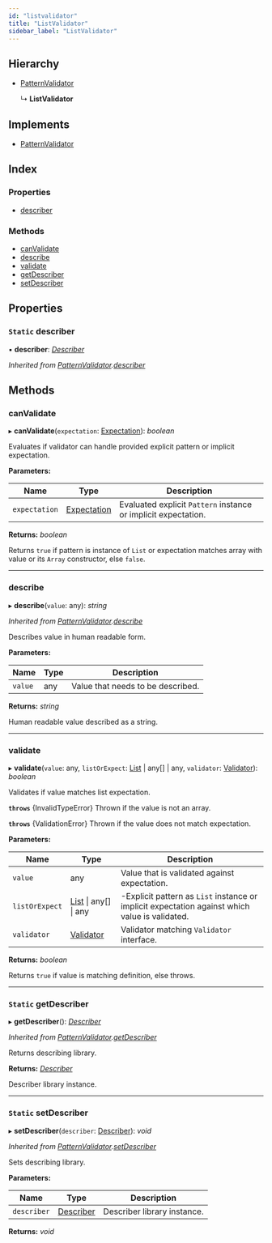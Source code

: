 ```yaml
---
id: "listvalidator"
title: "ListValidator"
sidebar_label: "ListValidator"
---
```


## Hierarchy

* [PatternValidator](patternvalidator.md)

  ↳ **ListValidator**

## Implements

* [PatternValidator](../interfaces/types.patternvalidator.md)

## Index

### Properties

* [describer](listvalidator.md#static-describer)

### Methods

* [canValidate](listvalidator.md#canvalidate)
* [describe](listvalidator.md#describe)
* [validate](listvalidator.md#validate)
* [getDescriber](listvalidator.md#static-getdescriber)
* [setDescriber](listvalidator.md#static-setdescriber)

## Properties

### `Static` describer

▪ **describer**: *[Describer](../interfaces/types.describer.md)*

*Inherited from [PatternValidator](patternvalidator.md).[describer](patternvalidator.md#static-describer)*

## Methods

###  canValidate

▸ **canValidate**(`expectation`: [Expectation](../modules/types.md#expectation)): *boolean*

Evaluates if validator can handle provided explicit pattern or implicit expectation.

**Parameters:**

Name | Type | Description |
------ | ------ | ------ |
`expectation` | [Expectation](../modules/types.md#expectation) | Evaluated explicit `Pattern` instance or implicit expectation. |

**Returns:** *boolean*

Returns `true` if pattern is instance of `List` or expectation matches array with value or its `Array` constructor, else `false`.

___

###  describe

▸ **describe**(`value`: any): *string*

*Inherited from [PatternValidator](patternvalidator.md).[describe](patternvalidator.md#describe)*

Describes value in human readable form.

**Parameters:**

Name | Type | Description |
------ | ------ | ------ |
`value` | any | Value that needs to be described. |

**Returns:** *string*

Human readable value described as a string.

___

###  validate

▸ **validate**(`value`: any, `listOrExpect`: [List](list.md) | any[] | any, `validator`: [Validator](../interfaces/types.validator.md)): *boolean*

Validates if value matches list expectation.

**`throws`** {InvalidTypeError}
Thrown if the value is not an array.

**`throws`** {ValidationError}
Thrown if the value does not match expectation.

**Parameters:**

Name | Type | Description |
------ | ------ | ------ |
`value` | any | Value that is validated against expectation. |
`listOrExpect` | [List](list.md) &#124; any[] &#124; any | -Explicit pattern as `List` instance or implicit expectation against which value is validated. |
`validator` | [Validator](../interfaces/types.validator.md) | Validator matching `Validator` interface. |

**Returns:** *boolean*

Returns `true` if value is matching definition, else throws.

___

### `Static` getDescriber

▸ **getDescriber**(): *[Describer](../interfaces/types.describer.md)*

*Inherited from [PatternValidator](patternvalidator.md).[getDescriber](patternvalidator.md#static-getdescriber)*

Returns describing library.

**Returns:** *[Describer](../interfaces/types.describer.md)*

Describer library instance.

___

### `Static` setDescriber

▸ **setDescriber**(`describer`: [Describer](../interfaces/types.describer.md)): *void*

*Inherited from [PatternValidator](patternvalidator.md).[setDescriber](patternvalidator.md#static-setdescriber)*

Sets describing library.

**Parameters:**

Name | Type | Description |
------ | ------ | ------ |
`describer` | [Describer](../interfaces/types.describer.md) | Describer library instance.  |

**Returns:** *void*
